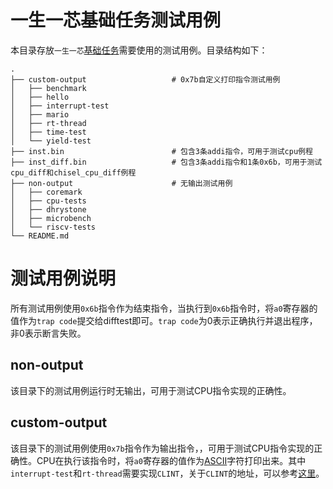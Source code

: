 # 一生一芯基础任务测试用例

本目录存放`一生一芯`[基础任务](https://oscpu.github.io/ysyx/wiki/tasks/basic.html)需要使用的测试用例。目录结构如下：

```shell
.
├── custom-output					# 0x7b自定义打印指令测试用例
│   ├── benchmark
│   ├── hello
│   ├── interrupt-test
│   ├── mario
│   ├── rt-thread
│   ├── time-test
│   └── yield-test
├── inst.bin						# 包含3条addi指令，可用于测试cpu例程
├── inst_diff.bin					# 包含3条addi指令和1条0x6b，可用于测试cpu_diff和chisel_cpu_diff例程
├── non-output						# 无输出测试用例
│   ├── coremark
│   ├── cpu-tests
│   ├── dhrystone
│   ├── microbench
│   └── riscv-tests
└── README.md
```

# 测试用例说明

所有测试用例使用`0x6b`指令作为结束指令，当执行到`0x6b`指令时，将`a0`寄存器的值作为`trap code`提交给difftest即可。`trap code`为0表示正确执行并退出程序，非0表示断言失败。

## non-output

该目录下的测试用例运行时无输出，可用于测试CPU指令实现的正确性。

## custom-output

该目录下的测试用例使用`0x7b`指令作为输出指令，，可用于测试CPU指令实现的正确性。CPU在执行该指令时，将`a0`寄存器的值作为[ASCII](https://en.wikipedia.org/wiki/ASCII)字符打印出来。其中`interrupt-test`和`rt-thread`需要实现`CLINT`，关于`CLINT`的地址，可以参考[这里](https://chromitem-soc.readthedocs.io/en/latest/clint.html)。